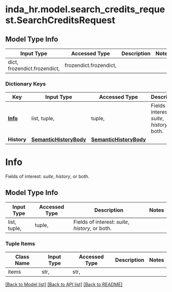 # inda_hr.model.search_credits_request.SearchCreditsRequest

## Model Type Info
Input Type | Accessed Type | Description | Notes
------------ | ------------- | ------------- | -------------
dict, frozendict.frozendict,  | frozendict.frozendict,  |  | 

### Dictionary Keys
Key | Input Type | Accessed Type | Description | Notes
------------ | ------------- | ------------- | ------------- | -------------
**[Info](#Info)** | list, tuple,  | tuple,  | Fields of interest: *suite*, *history*, or both. | 
**History** | [**SemanticHistoryBody**](SemanticHistoryBody.md) | [**SemanticHistoryBody**](SemanticHistoryBody.md) |  | [optional] 

# Info

Fields of interest: *suite*, *history*, or both.

## Model Type Info
Input Type | Accessed Type | Description | Notes
------------ | ------------- | ------------- | -------------
list, tuple,  | tuple,  | Fields of interest: *suite*, *history*, or both. | 

### Tuple Items
Class Name | Input Type | Accessed Type | Description | Notes
------------- | ------------- | ------------- | ------------- | -------------
items | str,  | str,  |  | 

[[Back to Model list]](../../README.md#documentation-for-models) [[Back to API list]](../../README.md#documentation-for-api-endpoints) [[Back to README]](../../README.md)

